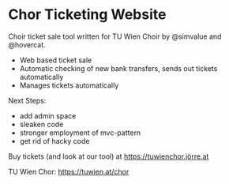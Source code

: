 # Chor Ticketing Website

Choir ticket sale tool written for TU Wien Choir by @simvalue and @hovercat.

- Web based ticket sale
- Automatic checking of new bank transfers, sends out tickets automatically
- Manages tickets automatically

Next Steps:
- add admin space
- sleaken code
- stronger employment of mvc-pattern
- get rid of hacky code


Buy tickets (and look at our tool) at https://tuwienchor.jörre.at

TU Wien Chor: https://tuwien.at/chor
